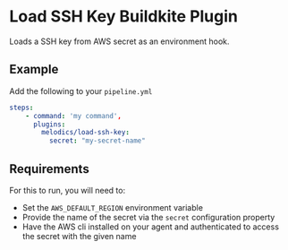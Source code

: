 # Load SSH Key Buildkite Plugin

Loads a SSH key from AWS secret as an environment hook.

## Example

Add the following to your `pipeline.yml`

```yml
steps:
    - command: 'my command',
      plugins:
        melodics/load-ssh-key:
          secret: "my-secret-name"
```

## Requirements

For this to run, you will need to:

- Set the `AWS_DEFAULT_REGION` environment variable
- Provide the name of the secret via the `secret` configuration property
- Have the AWS cli installed on your agent and authenticated to access the
  secret with the given name
